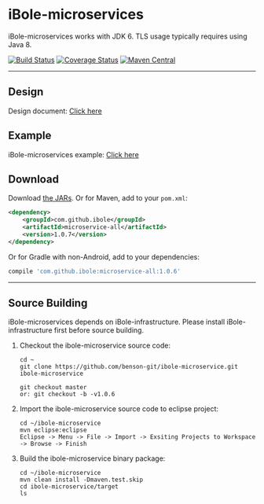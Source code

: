 # iBole-microservices

iBole-microservices works with JDK 6. TLS usage typically requires using Java 8. 

[![Build Status](https://travis-ci.org/benson-git/ibole-microservice.svg?branch=master)](https://travis-ci.org/benson-git/ibole-microservice)
[![Coverage Status](https://coveralls.io/repos/github/benson-git/ibole-microservice/badge.svg?branch=master)](https://coveralls.io/github/benson-git/ibole-microservice?branch=master)
[![Maven Central](https://maven-badges.herokuapp.com/maven-central/com.github.ibole/microservice-all/badge.svg)](https://maven-badges.herokuapp.com/maven-central/com.github.ibole/microservice-all)

------

Design
--------

Design document: [Click here](https://github.com/benson-git/ibole-microservice/wiki)

Example
--------
iBole-microservices example: [Click here](https://github.com/benson-git/ibole-microservice-example)


Download
--------

Download [the JARs](http://search.maven.org/#search%7Cga%7C1%7Ca%3A%22microservice-all%22). Or for Maven, add to your `pom.xml`:
```xml
<dependency>
    <groupId>com.github.ibole</groupId>
    <artifactId>microservice-all</artifactId>
    <version>1.0.7</version>
</dependency>
```

Or for Gradle with non-Android, add to your dependencies:
```gradle
compile 'com.github.ibole:microservice-all:1.0.6'
```
------

Source Building
--------

iBole-microservices depends on iBole-infrastructure. Please install iBole-infrastructure first before source building.

1. Checkout the ibole-microservice source code:
    ```
    cd ~  
    git clone https://github.com/benson-git/ibole-microservice.git ibole-microservice  

    git checkout master  
    or: git checkout -b -v1.0.6  
    ```
2. Import the ibole-microservice source code to eclipse project:
    ```
    cd ~/ibole-microservice  
    mvn eclipse:eclipse  
    Eclipse -> Menu -> File -> Import -> Exsiting Projects to Workspace -> Browse -> Finish  
    ```
3. Build the ibole-microservice binary package:
    ```
    cd ~/ibole-microservice  
    mvn clean install -Dmaven.test.skip  
    cd ibole-microservice/target  
    ls  
    ``` 
  
